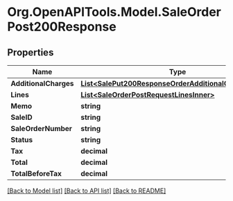# Org.OpenAPITools.Model.SaleOrderPost200Response

## Properties

Name | Type | Description | Notes
------------ | ------------- | ------------- | -------------
**AdditionalCharges** | [**List&lt;SalePut200ResponseOrderAdditionalChargesInner&gt;**](SalePut200ResponseOrderAdditionalChargesInner.md) |  | [optional] 
**Lines** | [**List&lt;SaleOrderPostRequestLinesInner&gt;**](SaleOrderPostRequestLinesInner.md) |  | [optional] 
**Memo** | **string** |  | [optional] 
**SaleID** | **string** |  | [optional] 
**SaleOrderNumber** | **string** |  | [optional] 
**Status** | **string** |  | [optional] 
**Tax** | **decimal** |  | [optional] 
**Total** | **decimal** |  | [optional] 
**TotalBeforeTax** | **decimal** |  | [optional] 

[[Back to Model list]](../README.md#documentation-for-models) [[Back to API list]](../README.md#documentation-for-api-endpoints) [[Back to README]](../README.md)

